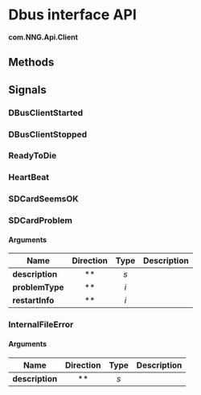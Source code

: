 
# Dbus interface API

**com.NNG.Api.Client**


## Methods


## Signals

### DBusClientStarted




### DBusClientStopped




### ReadyToDie




### HeartBeat




### SDCardSeemsOK




### SDCardProblem



#### Arguments

| Name | Direction | Type | Description |
| --- | :---: | :---: | --- |
| **description** | ** | *s* |  |
| **problemType** | ** | *i* |  |
| **restartInfo** | ** | *i* |  |


### InternalFileError



#### Arguments

| Name | Direction | Type | Description |
| --- | :---: | :---: | --- |
| **description** | ** | *s* |  |

